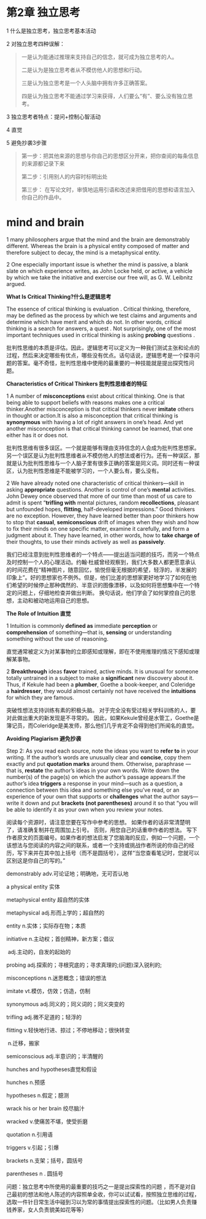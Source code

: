 

# 第2章 独立思考

1 什么是独立思考，独立思考基本活动

2 对独立思考四种误解：

> 一是认为能通过推理来支持自己的信念，就可成为独立思考的人。
>
> 二是认为是独立思考者从不模仿他人的思想和行动。
>
> 三是认为独立思考是一个人头脑中拥有许多正确答案。
>
> 四是认为独立思考不能通过学习来获得，人们要么“有”、要么没有独立思考。

3 独立思考者特点：提问+控制心智活动

4 直觉

5 避免抄袭3步骤

> 第一步：把其他来源的思想与你自己的思想区分开来，把你查阅的每条信息的来源都记录下来
>
> 第二步：引用别人的内容时标明出处
>
> 第三步： 在写论文时，审慎地运用引语和改述来把借用的思想和语言加入你自己的作品中。



# mind and brain

1 many philosophers argue that the mind and the brain are demonstrably different. Whereas the brain is a physical entity composed of matter and therefore subject to decay, the mind is a metaphysical entity.

2 One especially important issue is whether the mind is passive, a blank slate on which experience writes, as John Locke held, or active, a vehicle by which we take the initiative and exercise our free will, as G. W. Leibnitz argued.

**What Is Critical Thinking?什么是逻辑思考**

The essence of critical thinking is evaluation . Critical thinking, therefore, may be defined as the process by which we test claims and arguments and determine which have merit and which do not. In other words, critical thinking is a search for answers, a quest . Not surprisingly, one of the most important techniques used in critical thinking is asking **probing** questions .

批判性思维的本质是评估。因此，逻辑思考可以定义为一种我们测试主张和论点的过程，然后来决定哪些有优点，哪些没有优点。话句话说，逻辑思考是一个探寻问题的答案。毫不奇怪，批判性思维中使用的最重要的一种技能就是提出探究性问题。

**Characteristics of Critical Thinkers 批判性思维者的特征**

1 A number of **misconceptions** exist about critical thinking. One is that being able to support beliefs with reasons makes one a critical thinker.Another misconception is that critical thinkers never **imitate** others in thought or action.It is also a misconception that critical thinking is **synonymous** with having a lot of right answers in one’s head. And yet another misconception is that critical thinking cannot be learned, that one either has it or does not.

批判性思维有很多误区。一个就是能够有理由支持信念的人会成为批判性思想家。另一个误区是认为批判性思维者从不模仿他人的想法或者行为。还有一种误区，那就是认为批判性思维与一个人脑子里有很多正确的答案是同义词。同时还有一种误区，认为批判性思维是不能被学习的，一个人要么有，要么没有。

2 We have already noted one characteristic of critical thinkers—skill in asking **appropriate** questions. Another is control of one’s **mental** activities. John Dewey once observed that more of our time than most of us care to admit is spent “**trifling with** mental pictures, random **recollections**, pleasant but unfounded hopes, **flitting**, half-developed impressions.” Good thinkers are no exception. However, they have learned better than poor thinkers how to stop that **casual**, **semiconscious** drift of images when they wish and how to fix their minds on one specific matter, examine it carefully, and form a judgment about it. They have learned, in other words, how to **take charge of** their thoughts, to use their minds actively as well as **passively**.

我们已经注意到批判性思维者的一个特点——提出适当问题的技巧，而另一个特点及时控制一个人的心理活动。约翰·杜威曾经观察到，我们大多数人都更愿意承认的时间花费在“精神图片，随意回忆，愉悦但毫无根据的希望，轻浮的，半发展的印象上”。好的思想家也不例外。但是，他们比差的思想家更好地学习了如何在他们希望的时候停止那种偶然的、半意识的图像漂移，以及如何将思想集中在一个特定的问题上，仔细地检查并做出判断。 换句话说，他们学会了如何掌控自己的思想，主动和被动地运用自己的思想。

**The Role of Intuition 直觉**

1 Intuition is commonly **defined as** immediate **perception** or **comprehension** of something—that is, **sensing** or understanding something without the use of reasoning.

直觉通常被定义为对某事物的立即感知或理解，即在不使用推理的情况下感知或理解某事物。

2 **Breakthrough** ideas **favor** trained, active minds. It is unusual for someone totally untrained in a subject to make a **significant** new discovery about it. Thus, if Kekule had been a **plumber**, Goethe a book-keeper, and Coleridge a **hairdresser**, they would almost certainly not have received the **intuitions** for which they are famous.

突破性想法支持训练有素的积极头脑。 对于完全没有受过相关学科训练的人，要对此做出重大的新发现是不寻常的。 因此，如果Kekule曾经是水管工，Goethe是簿记员，而Coleridge是美发师，那么他们几乎肯定不会得到他们所闻名的直觉。

**Avoiding Plagiarism  避免抄袭**

Step 2: As you read each source, note the ideas you want to **refer to** in your writing. If the author’s words are unusually clear and **concise**, copy them exactly and put **quotation marks** around them. Otherwise, paraphrase —that is, **restate** the author’s ideas in your own words. Write down the number(s) of the page(s) on which the author’s passage appears.If the author’s idea **triggers** a response in your mind—such as a question, a connection between this idea and something else you’ve read, or an experience of your own that supports or **challenges** what the author says—write it down and put **brackets (not parentheses)** around it so that “you will be able to identify it as your own when you review your notes.

阅读每个资源时，请注意您要在写作中参考的思想。 如果作者的话非常清楚明了，请准确复制并在周围加上引号。 否则，用您自己的话重申作者的想法。 写下作者原文的页面编号。如果作者的想法启发了您脑海的反应，例如一个问题，一个该想法与您阅读的内容之间的联系，或者一个支持或挑战作者所说的你自己的经历，写下来并在其中加上括号（而不是圆括号），这样“当您查看笔记时，您就可以区别这是你自己的写的。”



demonstrably adv.可论证地；明确地，无可否认地

a physical entity  实体

metaphysical entity 超自然的实体

metaphysical adj.形而上学的；超自然的

entity n.实体；实际存在物；本质

initiative n.主动权；首创精神，新方案；倡议

​           adj.主动的，自发的起始的

probing adj.探索的；寻根究底的；寻求真理的;(问题)深入锐利的;

misconceptions n.迷思概念；错误的想法

imitate vt.模仿，仿效；仿造，仿制

synonymous adj.同义的；同义词的；同义突变的

trifling adj.微不足道的；轻浮的

flitting v.轻快地行进、掠过；不停地移动；很快转变

​           n.迁移，搬家

semiconscious adj.半意识的；半清醒的

hunches and hypotheses直觉和假设

hunches n.预感 

hypotheses n.假定；臆测

wrack his or her brain 绞尽脑汁

wracked v.使痛苦不堪，使受折磨

quotation n.引用语 

triggers  v.引起；引爆

 brackets n.支架；括号，圆括号

parentheses n . 圆括号



问题：独立思考中所使用的最重要的技巧之一是提出探索性的问题 ，而不是对自己最初的想法和他人陈述的内容照单全收，你可以试试看，按照独立思维的过程，选取一件针日常生活中碰到习以为常的事情提出探索性的问题。（比如男人负责赚钱养家，女人负责貌美如花等等）





 